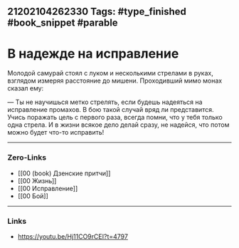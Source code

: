 21202104262330
Tags: #type_finished #book_snippet #parable
---
# В надежде на исправление

Молодой самурай стоял с луком и несколькими стрелами в руках, взглядом измеряя расстояние до мишени. Проходивший мимо монах сказал ему:

— Ты не научишься метко стрелять, если будешь надеяться на исправление промахов. В бою такой случай вряд ли представится. Учись поражать цель с первого раза, всегда помни, что у тебя только одна стрела. И в жизни всякое дело делай сразу, не надейся, что потом можно будет что-то исправить!  

---
### Zero-Links
- [[00 (book) Дзенские притчи]]
- [[00 Жизнь]]
- [[00 Исправление]]
- [[00 Бой]]
---
### Links
- https://youtu.be/Hj11CO9rCEI?t=4797